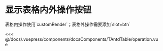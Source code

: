 # 显示表格内外操作按钮

<common-code-format>
  <docsComponents-TAntdTable-operation slot="source"></docsComponents-TAntdTable-operation>
  表格内操作使用`customRender`；表格外操作需要添加`slot=btn`

<<< @/docs/.vuepress/components/docsComponents/TAntdTable/operation.vue
</common-code-format>